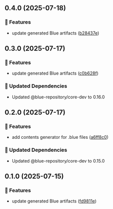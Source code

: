 ## 0.4.0 (2025-07-18)

### 🚀 Features

- update generated Blue artifacts ([b28437e](https://github.com/bluecontract/blue-repository-js/commit/b28437e))

## 0.3.0 (2025-07-17)

### 🚀 Features

- update generated Blue artifacts ([c0b628f](https://github.com/bluecontract/blue-repository-js/commit/c0b628f))

### 🧱 Updated Dependencies

- Updated @blue-repository/core-dev to 0.16.0

## 0.2.0 (2025-07-17)

### 🚀 Features

- add contents generator for .blue files ([a6ff8c0](https://github.com/bluecontract/blue-repository-js/commit/a6ff8c0))

### 🧱 Updated Dependencies

- Updated @blue-repository/core-dev to 0.15.0

## 0.1.0 (2025-07-15)

### 🚀 Features

- update generated Blue artifacts ([fd9811e](https://github.com/bluecontract/blue-repository-js/commit/fd9811e))